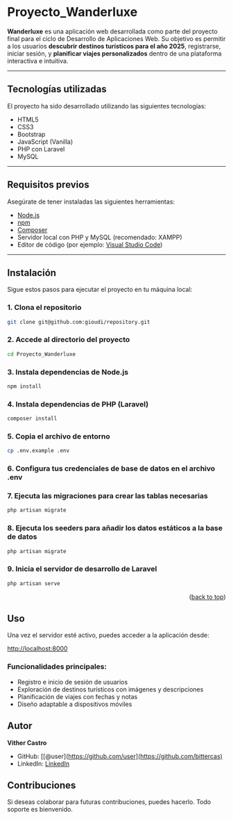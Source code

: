 <a name="readme-top"></a>

# Proyecto_Wanderluxe

**Wanderluxe** es una aplicación web desarrollada como parte del proyecto final para el ciclo de Desarrollo de Aplicaciones Web. Su objetivo es permitir a los usuarios **descubrir destinos turísticos para el año 2025**, registrarse, iniciar sesión, y **planificar viajes personalizados** dentro de una plataforma interactiva e intuitiva.

---

## Tecnologías utilizadas

El proyecto ha sido desarrollado utilizando las siguientes tecnologías:

- HTML5
- CSS3
- Bootstrap
- JavaScript (Vanilla)
- PHP con Laravel
- MySQL
---

## Requisitos previos

Asegúrate de tener instaladas las siguientes herramientas:

- [Node.js](https://nodejs.org/)
- [npm](https://www.npmjs.com/)
- [Composer](https://getcomposer.org/)
- Servidor local con PHP y MySQL (recomendado: XAMPP)
- Editor de código (por ejemplo: [Visual Studio Code](https://code.visualstudio.com/))

---

## Instalación

Sigue estos pasos para ejecutar el proyecto en tu máquina local:

### 1. Clona el repositorio
```bash
git clone git@github.com:gioudi/repository.git
```

### 2. Accede al directorio del proyecto
```bash
cd Proyecto_Wanderluxe
```

### 3. Instala dependencias de Node.js
```bash
npm install
```

### 4. Instala dependencias de PHP (Laravel)
```bash
composer install
```

### 5. Copia el archivo de entorno
```bash
cp .env.example .env
```

### 6. Configura tus credenciales de base de datos en el archivo .env

### 7. Ejecuta las migraciones para crear las tablas necesarias
```bash
php artisan migrate
```
### 8. Ejecuta los seeders para añadir los datos estáticos a la base de datos
```bash
php artisan migrate
```

### 9. Inicia el servidor de desarrollo de Laravel
```bash
php artisan serve
```

<p align="right">(<a href="#readme-top">back to top</a>)</p>

## Uso

Una vez el servidor esté activo, puedes acceder a la aplicación desde:

[http://localhost:8000](http://localhost:8000)

### Funcionalidades principales:

- Registro e inicio de sesión de usuarios
- Exploración de destinos turísticos con imágenes y descripciones
- Planificación de viajes con fechas y notas
- Diseño adaptable a dispositivos móviles

## Autor

**Vither Castro**

- GitHub: [[@user](https://github.com/user](https://github.com/bittercas)
- LinkedIn: [LinkedIn](https://www.linkedin.com/in/vither-castro-6243a3167/)

## Contribuciones

Si deseas colaborar para futuras contribuciones, puedes hacerlo. Todo soporte es bienvenido.
